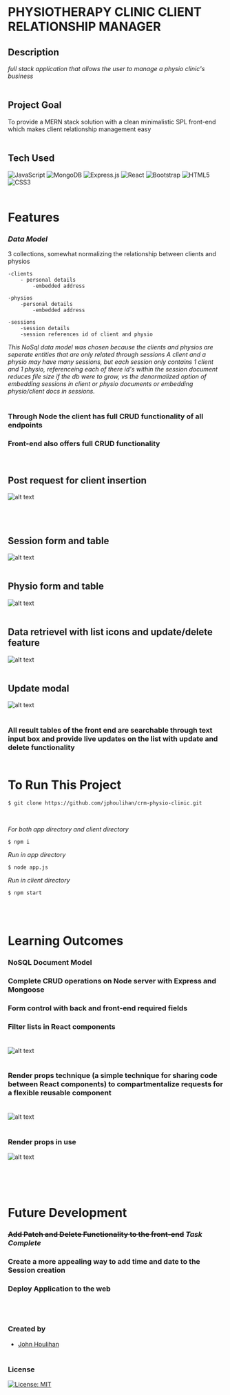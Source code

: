 # **PHYSIOTHERAPY CLINIC CLIENT RELATIONSHIP MANAGER** 

## **Description** 
_full stack application that allows the user to manage a physio clinic's business_<br/><br/>

## **Project Goal**
To provide a MERN stack solution with a clean minimalistic SPL front-end which makes client relationship management easy<br/><br/>

## **Tech Used**<br/>
![JavaScript](https://img.shields.io/badge/javascript-%23323330.svg?style=for-the-badge&logo=javascript&logoColor=%23F7DF1E)
![MongoDB](https://img.shields.io/badge/MongoDB-%234ea94b.svg?style=for-the-badge&logo=mongodb&logoColor=white)
![Express.js](https://img.shields.io/badge/express.js-%23404d59.svg?style=for-the-badge&logo=express&logoColor=%2361DAFB)
![React](https://img.shields.io/badge/react-%2320232a.svg?style=for-the-badge&logo=react&logoColor=%2361DAFB)
![Bootstrap](https://img.shields.io/badge/bootstrap-%23563D7C.svg?style=for-the-badge&logo=bootstrap&logoColor=white)
![HTML5](https://img.shields.io/badge/html5-%23E34F26.svg?style=for-the-badge&logo=html5&logoColor=white)
![CSS3](https://img.shields.io/badge/css3-%231572B6.svg?style=for-the-badge&logo=css3&logoColor=white)
<br/><br/>

# **Features**<br/>
### *Data Model*

3 collections, somewhat normalizing the relationship between clients and physios

    -clients
        - personal details
            -embedded address
    
    -physios
        -personal details
            -embedded address

    -sessions
        -session details
        -session references id of client and physio

_This NoSql data model was chosen because the clients and physios are seperate entities that are only related through sessions
A client and a physio may have many sessions, but each session only contains 1 client and 1 physio, referenceing each of there
_id's within the session document reduces file size if the db were to grow, vs the denormalized option of embedding sessions in 
client or physio documents or embedding physio/client docs in sessions.__
<br/><br/>

### Through Node the client has full CRUD functionality of all endpoints
### Front-end also offers full CRUD functionality 
<br/>


## **Post request for client insertion**


![alt text](images/post-console-output.png "samp console output post")<br/><br><br/><br/>


## **Session form and table**

![alt text](images/session-front-end.png "in app response")<br/><br/>

## **Physio form and table**

![alt text](images/physio-front-end.png "in app response")<br/><br/>

## **Data retrievel with list icons and update/delete feature**

![alt text](images/update-delete.png "in app response")<br/><br/>

## **Update modal**

![alt text](images/update.png "in app response")<br/><br/>

### **All result tables of the front end are searchable through text input box and provide live updates on the list with update and delete functionality**<br /><br />


# **To Run This Project**

```
$ git clone https://github.com/jphoulihan/crm-physio-clinic.git
```
<br/>

_For both app directory and client directory_

```
$ npm i
```

_Run in app directory_
```
$ node app.js
```

_Run in client directory_
```
$ npm start
```

<br/><br/>

# **Learning Outcomes**
### NoSQL Document Model
### Complete CRUD operations on Node server with Express and Mongoose
### Form control with back and front-end required fields
### Filter lists in React components <br/><br />
![alt text](images/filter-code-ex.png "in app response")<br/><br/>
### Render props technique (a simple technique for sharing code between React components) to compartmentalize requests for a flexible reusable component<br/><br/>
![alt text](images/comp-reuse-get.png "in app response")<br/><br/>
### Render props in use<br />
![alt text](images/renprop.png "in app response")<br/><br/>



<br/><br/>

# **Future Development**

### ~~Add Patch and Delete Functionality to the front-end~~ <em>Task Complete</em>
### Create a more appealing way to add time and date to the Session creation
### Deploy Application to the web 
<br /><br />

### **Created by**

- [John Houlihan](https://github.com/jphoulihan "Visit John's GitHub")<br/><br/>

### **License**

[![License: MIT](https://img.shields.io/badge/License-MIT-yellow.svg)](https://opensource.org/licenses/MIT)